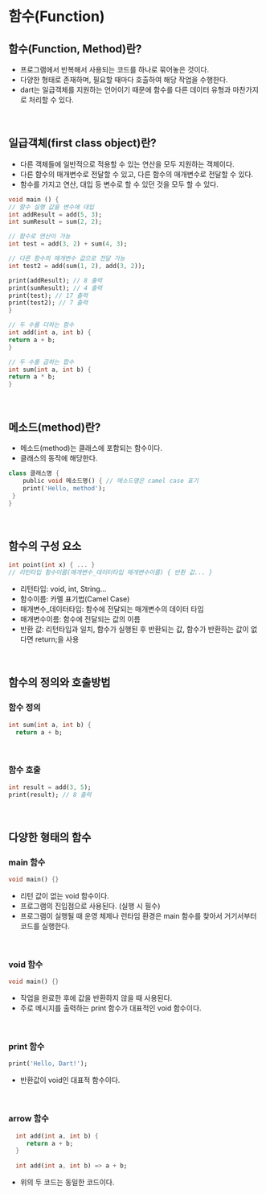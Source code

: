 함수(Function)
=============
## 함수(Function, Method)란?   
- 프로그램에서 반복해서 사용되는 코드를 하나로 묶어놓은 것이다.        
- 다양한 형태로 존재하며, 필요할 때마다 호출하여 해당 작업을 수행한다.  
- dart는 일급객체를 지원하는 언어이기 때문에 함수를 다른 데이터 유형과 마찬가지로 처리할 수 있다.
<br/>

## 일급객체(first class object)란?  
- 다른 객체들에 일반적으로 적용할 수 있는 연산을 모두 지원하는 객체이다.  
- 다른 함수의 매개변수로 전달할 수 있고, 다른 함수의 매개변수로 전달할 수 있다.  
- 함수를 가지고 연산, 대입 등 변수로 할 수 있던 것을 모두 할 수 있다.  
```dart
void main () {
// 함수 실행 값을 변수에 대입  
int addResult = add(5, 3); 
int sumResult = sum(2, 2);

// 함수로 연산이 가능  
int test = add(3, 2) + sum(4, 3);

// 다른 함수의 매개변수 값으로 전달 가능    
int test2 = add(sum(1, 2), add(3, 2));  

print(addResult); // 8 출력
print(sumResult); // 4 출력
print(test); // 17 출력
print(test2); // 7 출력
}

// 두 수를 더하는 함수
int add(int a, int b) {
return a + b;
}

// 두 수를 곱하는 합수
int sum(int a, int b) {
return a * b;
}
```
<br/>

## 메소드(method)란?   
- 메소드(method)는 클래스에 포함되는 함수이다.  
- 클래스의 동작에 해당한다.
```dart  
class 클래스명 {
    public void 메소드명() { // 메소드명은 camel case 표기
    print('Hello, method');
 }
}
```
<br/>

## 함수의 구성 요소
 ```dart
 int point(int x) { ... }
 // 리턴타입 함수이름(매개변수_데이터타입 매개변수이름) { 반환 값... }
 ```  
 - 리턴타입: void, int, String...     
 - 함수이름: 카멜 표기법(Camel Case)   
 - 매개변수_데이터타입: 함수에 전달되는 매개변수의 데이터 타입   
 - 매개변수이름: 함수에 전달되는 값의 이름   
 - 반환 값: 리턴타입과 일치, 함수가 실행된 후 반환되는 값, 함수가 반환하는 값이 없다면 return;을 사용   
<br/>

## 함수의 정의와 호출방법
### 함수 정의
 ```dart
 int sum(int a, int b) {
   return a + b;
 ```  
<br/>

### 함수 호출   
 ```dart
 int result = add(3, 5);
 print(result); // 8 출력
 ```  
<br/>

## 다양한 형태의 함수
### main 함수    
```dart
void main() {} 
```
- 리턴 값이 없는 void 함수이다.    
- 프로그램의 진입점으로 사용된다. (실행 시 필수)  
- 프로그램이 실행될 때 운영 체제나 런타임 환경은 main 함수를 찾아서 거기서부터 코드를 실행한다.
<br/>

### void 함수
```dart
void main() {} 
```
- 작업을 완료한 후에 값을 반환하지 않을 때 사용된다.  
- 주로 메시지를 출력하는 print 함수가 대표적인 void 함수이다.  
<br/>

### print 함수    
```dart
print('Hello, Dart!');
```
- 반환값이 void인 대표적 함수이다.    
<br/>

### arrow 함수    
 ```dart
   int add(int a, int b) {   
      return a + b;   
   }
   
   int add(int a, int b) => a + b;
 ```
 - 위의 두 코드는 동일한 코드이다.  
<br/>
